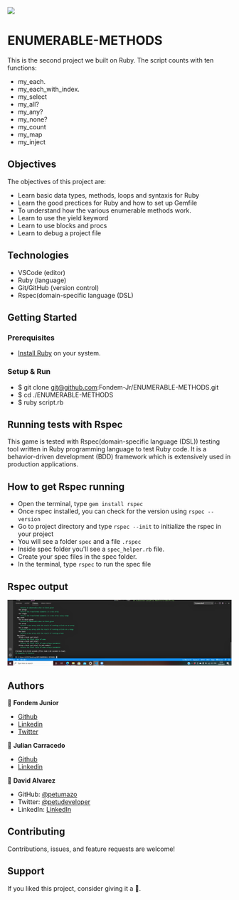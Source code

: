 ![](https://img.shields.io/badge/Microverse-blueviolet)

# ENUMERABLE-METHODS

This is the second project we built on Ruby. The script counts with ten functions:
 - my_each.
 - my_each_with_index.
 - my_select
 - my_all?
 - my_any?
 - my_none?
 - my_count
 - my_map
 - my_inject

## Objectives 
The objectives of this project are:
- Learn basic data types, methods, loops and syntaxis for Ruby
- Learn the good prectices for Ruby and how to set up Gemfile
- To understand how the various enumerable methods work. 
- Learn to use the yield keyword 
- Learn to use blocks and procs
- Learn to debug a project file    

## Technologies
- VSCode (editor)
- Ruby (language)
- Git/GitHub (version control)
- Rspec(domain-specific language (DSL)

## Getting Started
### Prerequisites
- [Install Ruby](https://www.ruby-lang.org/en/downloads/) on your system.
### Setup & Run
 - $ git clone git@github.com:Fondem-Jr/ENUMERABLE-METHODS.git
 - $ cd ./ENUMERABLE-METHODS
 - $ ruby script.rb

## Running tests with Rspec

This game is tested with Rspec(domain-specific language (DSL)) testing tool written in Ruby programming language to test Ruby code. It is a behavior-driven development (BDD) framework which is extensively used in production applications.

## How to get Rspec running

- Open the terminal, type `gem install rspec`
- Once rspec installed, you can check for the version using `rspec --version`
- Go to project directory and type `rspec --init` to initialize the rspec in your project
- You will see a folder `spec` and a file `.rspec`
- Inside spec folder you'll see a `spec_helper.rb` file.
- Create your spec files in the spec folder.
- In the terminal, type `rspec` to run the spec file

## Rspec output
![screenshot rspec](./screenshot/rspec_enumerable.png)

## Authors
👤 **Fondem Junior**
 - [Github](https://github.com/Fondem-Jr)
 - [Linkedin](https://www.linkedin.com/in/fondem-junior-57484744/)
 - [Twitter](https://twitter.com/OpportunistZeus)

👤 **Julian Carracedo**
 - [Github](https://github.com/JuliCarracedo)
 - [Linkedin](https://www.linkedin.com/in/julian-carracedo-0b8518207/)

👤 **David Alvarez**

- GitHub: [@petumazo](https://github.com/petumazo)
- Twitter: [@petudeveloper](https://twitter.com/petudeveloper)
- LinkedIn: [LinkedIn](https://www.linkedin.com/in/david-alvarez-mazzo-777712143/)

## Contributing

Contributions, issues, and feature requests are welcome!

## Support
If you liked this project, consider giving it a 🌟.